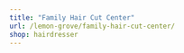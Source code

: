 ```yaml
---
title: "Family Hair Cut Center"
url: /lemon-grove/family-hair-cut-center/
shop: hairdresser
---
```

